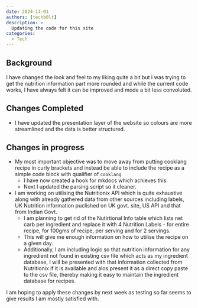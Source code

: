 ```yaml
---
date: 2024-11-01
authors: [techb0lt]
description: >
  Updating the code for this site
categories:
  - Tech
---
```


## Background

I have changed the look and feel to my liking quite a bit but I was trying to get the nutrition information part more rounded and while the current code works, I have always felt it can be improved and mode a bit less convoluted.

## Changes Completed

* I have updated the presentation layer of the website so colours are more streamlined and the data is better structured.

## Changes in progress

* My most important objective was to move away from putting cooklang recipe in curly brackets and instead be able to include the recipe as a simple code block with qualifier of `cooklang`
  * I have now created a hook for mkdocs which achieves this.
  * Next I updated the parsing script so it cleaner.
* I am working on utilising the Nutritionix API which is quite exhaustive along with already gathered data from other sources including labels, UK Nutrition information puclished on UK govt. site, US API and that from Indian Govt.
  * I am planning to get rid of the Nutirtional Info table which lists net carb per ingredient and replace it with 4 Nutrition Labels - for entire recipe, for 100gms of recipe, per serving and for 2 servings.
  * This will give me enough information on how to utilise the recipe on a given day.
  * Additionally, I am including logic so that nutrition information for any ingredient not found in existing csv file which acts as my ingredient database, I will be presented with that information collected from Nutritionix if it is available and alos present it as a direct copy paste to the csv file, thereby making it easy to maintain the ingredient database for recipes.

I am hoping to apply these changes by next week as testing so far seems to give results I am mostly satisfied with.

